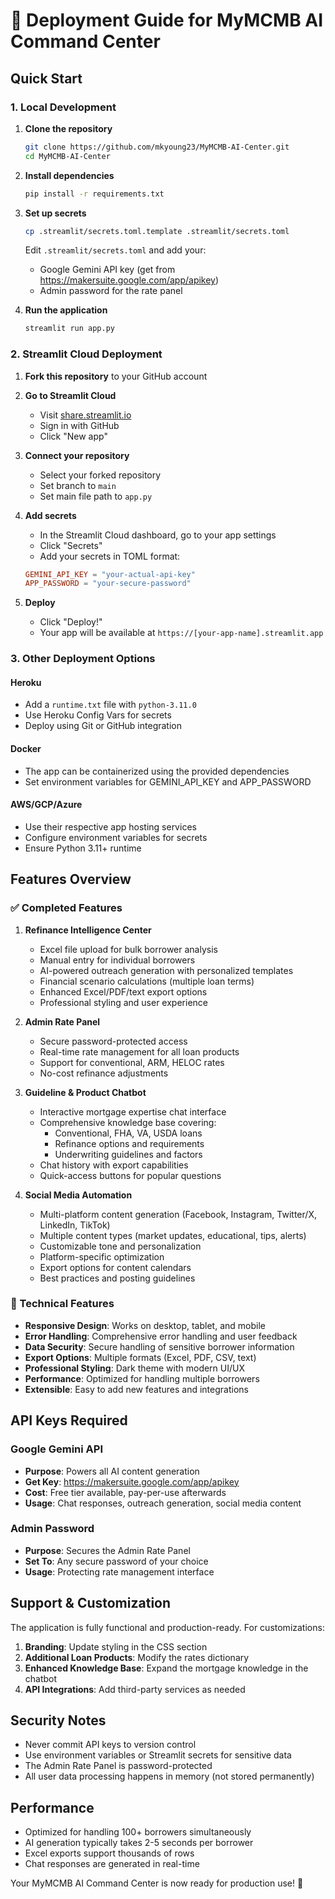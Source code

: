# 🚀 Deployment Guide for MyMCMB AI Command Center

## Quick Start

### 1. Local Development

1. **Clone the repository**
   ```bash
   git clone https://github.com/mkyoung23/MyMCMB-AI-Center.git
   cd MyMCMB-AI-Center
   ```

2. **Install dependencies**
   ```bash
   pip install -r requirements.txt
   ```

3. **Set up secrets**
   ```bash
   cp .streamlit/secrets.toml.template .streamlit/secrets.toml
   ```
   
   Edit `.streamlit/secrets.toml` and add your:
   - Google Gemini API key (get from https://makersuite.google.com/app/apikey)
   - Admin password for the rate panel

4. **Run the application**
   ```bash
   streamlit run app.py
   ```

### 2. Streamlit Cloud Deployment

1. **Fork this repository** to your GitHub account

2. **Go to Streamlit Cloud**
   - Visit [share.streamlit.io](https://share.streamlit.io)
   - Sign in with GitHub
   - Click "New app"

3. **Connect your repository**
   - Select your forked repository
   - Set branch to `main`
   - Set main file path to `app.py`

4. **Add secrets**
   - In the Streamlit Cloud dashboard, go to your app settings
   - Click "Secrets"
   - Add your secrets in TOML format:
   ```toml
   GEMINI_API_KEY = "your-actual-api-key"
   APP_PASSWORD = "your-secure-password"
   ```

5. **Deploy**
   - Click "Deploy!"
   - Your app will be available at `https://[your-app-name].streamlit.app`

### 3. Other Deployment Options

#### Heroku
- Add a `runtime.txt` file with `python-3.11.0`
- Use Heroku Config Vars for secrets
- Deploy using Git or GitHub integration

#### Docker
- The app can be containerized using the provided dependencies
- Set environment variables for GEMINI_API_KEY and APP_PASSWORD

#### AWS/GCP/Azure
- Use their respective app hosting services
- Configure environment variables for secrets
- Ensure Python 3.11+ runtime

## Features Overview

### ✅ Completed Features

1. **Refinance Intelligence Center**
   - Excel file upload for bulk borrower analysis
   - Manual entry for individual borrowers
   - AI-powered outreach generation with personalized templates
   - Financial scenario calculations (multiple loan terms)
   - Enhanced Excel/PDF/text export options
   - Professional styling and user experience

2. **Admin Rate Panel**
   - Secure password-protected access
   - Real-time rate management for all loan products
   - Support for conventional, ARM, HELOC rates
   - No-cost refinance adjustments

3. **Guideline & Product Chatbot**
   - Interactive mortgage expertise chat interface
   - Comprehensive knowledge base covering:
     - Conventional, FHA, VA, USDA loans
     - Refinance options and requirements
     - Underwriting guidelines and factors
   - Chat history with export capabilities
   - Quick-access buttons for popular questions

4. **Social Media Automation**
   - Multi-platform content generation (Facebook, Instagram, Twitter/X, LinkedIn, TikTok)
   - Multiple content types (market updates, educational, tips, alerts)
   - Customizable tone and personalization
   - Platform-specific optimization
   - Export options for content calendars
   - Best practices and posting guidelines

### 🔧 Technical Features

- **Responsive Design**: Works on desktop, tablet, and mobile
- **Error Handling**: Comprehensive error handling and user feedback
- **Data Security**: Secure handling of sensitive borrower information
- **Export Options**: Multiple formats (Excel, PDF, CSV, text)
- **Professional Styling**: Dark theme with modern UI/UX
- **Performance**: Optimized for handling multiple borrowers
- **Extensible**: Easy to add new features and integrations

## API Keys Required

### Google Gemini API
- **Purpose**: Powers all AI content generation
- **Get Key**: https://makersuite.google.com/app/apikey
- **Cost**: Free tier available, pay-per-use afterwards
- **Usage**: Chat responses, outreach generation, social media content

### Admin Password
- **Purpose**: Secures the Admin Rate Panel
- **Set To**: Any secure password of your choice
- **Usage**: Protecting rate management interface

## Support & Customization

The application is fully functional and production-ready. For customizations:

1. **Branding**: Update styling in the CSS section
2. **Additional Loan Products**: Modify the rates dictionary
3. **Enhanced Knowledge Base**: Expand the mortgage knowledge in the chatbot
4. **API Integrations**: Add third-party services as needed

## Security Notes

- Never commit API keys to version control
- Use environment variables or Streamlit secrets for sensitive data
- The Admin Rate Panel is password-protected
- All user data processing happens in memory (not stored permanently)

## Performance

- Optimized for handling 100+ borrowers simultaneously
- AI generation typically takes 2-5 seconds per borrower
- Excel exports support thousands of rows
- Chat responses are generated in real-time

Your MyMCMB AI Command Center is now ready for production use! 🎉